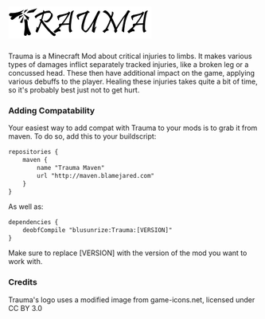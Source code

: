 ![Logo](https://raw.githubusercontent.com/BluSunrize/Trauma/master/src/main/resources/assets/trauma/logo.png)
================

Trauma is a Minecraft Mod about critical injuries to limbs.
It makes various types of damages inflict separately tracked injuries, like a broken leg or a concussed head. These then have additional impact on the game, applying various debuffs to the player.
Healing these injuries takes quite a bit of time, so it's probably best just not to get hurt.



### Adding Compatability
Your easiest way to add compat with Trauma to your mods is to grab it from maven.
To do so, add this to your buildscript:
```
repositories {
    maven {
        name "Trauma Maven"
        url "http://maven.blamejared.com"
    }
}
```
As well as:
```
dependencies {
    deobfCompile "blusunrize:Trauma:[VERSION]"
}
```
Make sure to replace [VERSION] with the version of the mod you want to work with.

### Credits
Trauma's logo uses a modified image from game-icons.net, licensed under CC BY 3.0
